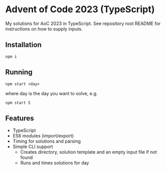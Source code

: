 # Advent of Code 2023 (TypeScript)

My solutions for AoC 2023 in TypeScript. See repository root README for instructions on how to supply inputs.

## Installation

`npm i`

## Running

`npm start <day>`

where day is the day you want to solve, e.g.

`npm start 5`

## Features

- TypeScript
- ES6 modules (import/export)
- Timing for solutions and parsing
- Simple CLI support
  - Creates directory, solution template and an empty input file if not found
  - Runs and times solutions for day
